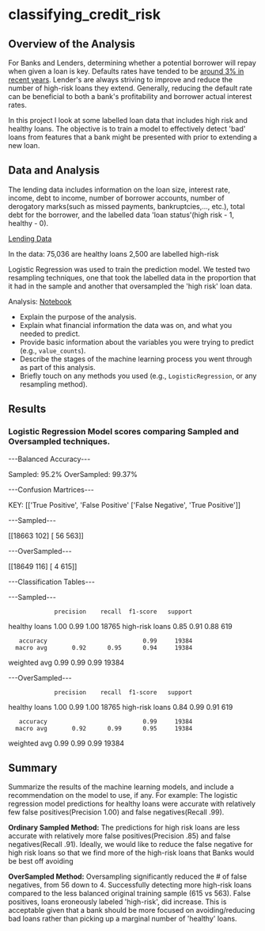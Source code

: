 # classifying_credit_risk

## Overview of the Analysis

For Banks and Lenders, determining whether a potential borrower will repay when given a loan is key. Defaults rates have tended to be [around 3% in recent years](https://www.milliman.com/en/insight/milliman-mortgage-default-index-2023-q3). 
Lender's are always striving to improve and reduce the number of high-risk loans they extend. Generally, reducing the default rate can be beneficial to both a bank's profitability and
borrower actual interest rates.

In this project I look at some labelled loan data that includes high risk and healthy loans. The objective is to train a model to effectively detect 'bad' loans from
features that a bank might be presented with prior to extending a new loan.  

## Data and Analysis

The lending data includes information on the loan size, interest rate, income, debt to income, number of borrower accounts, number of derogatory marks(such as missed payments, 
bankruptcies,..., etc.), total debt for the borrower, and the labelled data 'loan status'(high risk - 1, healthy - 0).

[Lending Data](https://github.com/StarkArk/classifying_credit_risk/blob/main/Credit_Risk/lending_data.csv)

In the data:
	75,036 are healthy loans
	2,500 are labelled high-risk 

Logistic Regression was used to train the prediction model. We tested two resampling techniques, one that took the labelled data in the proportion that it had in the sample and another
that oversampled the 'high risk' loan data.

Analysis: [Notebook]()

* Explain the purpose of the analysis.
* Explain what financial information the data was on, and what you needed to predict.
* Provide basic information about the variables you were trying to predict (e.g., `value_counts`).
* Describe the stages of the machine learning process you went through as part of this analysis.
* Briefly touch on any methods you used (e.g., `LogisticRegression`, or any resampling method).

## Results

### Logistic Regression Model scores comparing Sampled and Oversampled techniques.

---Balanced Accuracy---

  Sampled: 95.2%
  OverSampled: 99.37%

---Confusion Martrices---

KEY:
[['True Positive', 'False Positive'
 ['False Negative', 'True Positive']]

  ---Sampled---

[[18663   102]
 [   56   563]]

  ---OverSampled---

[[18649   116]
 [    4   615]]

---Classification Tables---

  ---Sampled---

                 precision    recall  f1-score   support

  healthy loans       1.00      0.99      1.00     18765
high-risk loans       0.85      0.91      0.88       619

       accuracy                           0.99     19384
      macro avg       0.92      0.95      0.94     19384
   weighted avg       0.99      0.99      0.99     19384


  ---OverSampled---

                 precision    recall  f1-score   support

  healthy loans       1.00      0.99      1.00     18765
high-risk loans       0.84      0.99      0.91       619

       accuracy                           0.99     19384
      macro avg       0.92      0.99      0.95     19384
   weighted avg       0.99      0.99      0.99     19384

## Summary

Summarize the results of the machine learning models, and include a recommendation on the model to use, if any. For example:
The logistic regression model predictions for healthy loans were accurate with relatively few false positives(Precision 1.00) and false negatives(Recall .99). 

**Ordinary Sampled Method:** The predictions for high risk loans are less accurate with relatively more false positives(Precision .85) and false negatives(Recall .91). Ideally, we would 
like to reduce the false negative for high risk loans so that we find more of the high-risk loans that Banks would be best off avoiding

**OverSampled Method:** Oversampling significantly reduced the # of false negatives, from 56 down to 4. Successfully detecting more high-risk loans compared to the less balanced original 
training sample (615 vs 563). False positives, loans eroneously labeled 'high-risk', did increase. This is acceptable given that a bank should be more focused on avoiding/reducing bad 
loans rather than picking up a marginal number of 'healthy' loans.

